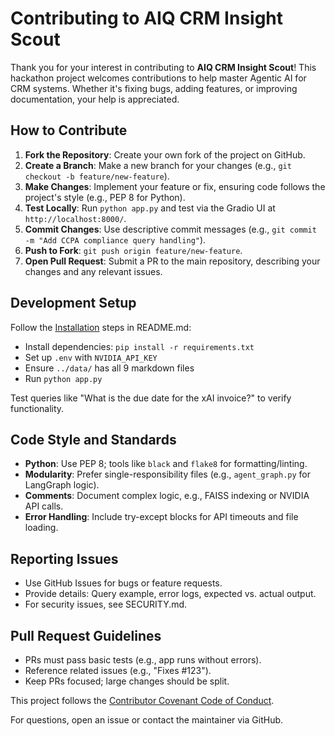 # Contributing to AIQ CRM Insight Scout

Thank you for your interest in contributing to **AIQ CRM Insight Scout**! This hackathon project welcomes contributions to help master Agentic AI for CRM systems. Whether it's fixing bugs, adding features, or improving documentation, your help is appreciated.

## How to Contribute

1. **Fork the Repository**: Create your own fork of the project on GitHub.
2. **Create a Branch**: Make a new branch for your changes (e.g., `git checkout -b feature/new-feature`).
3. **Make Changes**: Implement your feature or fix, ensuring code follows the project's style (e.g., PEP 8 for Python).
4. **Test Locally**: Run `python app.py` and test via the Gradio UI at `http://localhost:8000/`.
5. **Commit Changes**: Use descriptive commit messages (e.g., `git commit -m "Add CCPA compliance query handling"`).
6. **Push to Fork**: `git push origin feature/new-feature`.
7. **Open Pull Request**: Submit a PR to the main repository, describing your changes and any relevant issues.

## Development Setup

Follow the [Installation](#installation) steps in README.md:
- Install dependencies: `pip install -r requirements.txt`
- Set up `.env` with `NVIDIA_API_KEY`
- Ensure `../data/` has all 9 markdown files
- Run `python app.py`

Test queries like "What is the due date for the xAI invoice?" to verify functionality.

## Code Style and Standards

- **Python**: Use PEP 8; tools like `black` and `flake8` for formatting/linting.
- **Modularity**: Prefer single-responsibility files (e.g., `agent_graph.py` for LangGraph logic).
- **Comments**: Document complex logic, e.g., FAISS indexing or NVIDIA API calls.
- **Error Handling**: Include try-except blocks for API timeouts and file loading.

## Reporting Issues

- Use GitHub Issues for bugs or feature requests.
- Provide details: Query example, error logs, expected vs. actual output.
- For security issues, see SECURITY.md.

## Pull Request Guidelines

- PRs must pass basic tests (e.g., app runs without errors).
- Reference related issues (e.g., "Fixes #123").
- Keep PRs focused; large changes should be split.

This project follows the [Contributor Covenant Code of Conduct](CODE_OF_CONDUCT.md).

For questions, open an issue or contact the maintainer via GitHub.